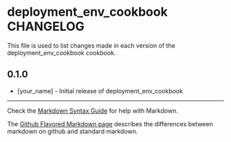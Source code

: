 # deployment_env_cookbook CHANGELOG

This file is used to list changes made in each version of the deployment_env_cookbook cookbook.

## 0.1.0
- [your_name] - Initial release of deployment_env_cookbook

- - -
Check the [Markdown Syntax Guide](http://daringfireball.net/projects/markdown/syntax) for help with Markdown.

The [Github Flavored Markdown page](http://github.github.com/github-flavored-markdown/) describes the differences between markdown on github and standard markdown.
